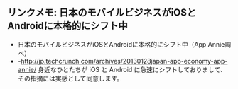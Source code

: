 ## リンクメモ: 日本のモバイルビジネスがiOSとAndroidに本格的にシフト中

* 日本のモバイルビジネスがiOSとAndroidに本格的にシフト中（App Annie調べ）
* -http://jp.techcrunch.com/archives/20130128japan-app-economy-app-annie/
身近なひとたちが iOS と Android に急速にシフトしておりまして、その指摘には実感として同意します。

